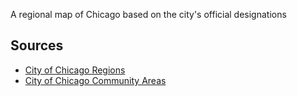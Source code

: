 A regional map of Chicago based on the city's official designations

## Sources

- [City of Chicago Regions](https://www.chicago.gov/dam/city/depts/cdph/policy_planning/PP_PlanningRegions101810.pdf)
- [City of Chicago Community Areas](https://data.cityofchicago.org/Facilities-Geographic-Boundaries/Boundaries-Community-Areas-current-/cauq-8yn6)
